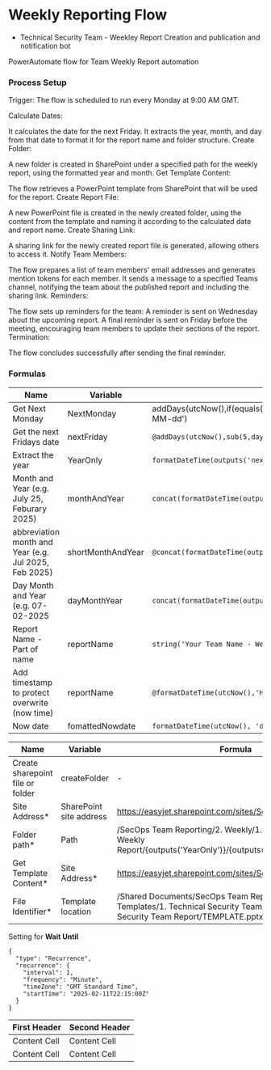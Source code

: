 # Weekly Reporting Flow 

- Technical Security Team - Weekley Report Creation and publication and notification bot

PowerAutomate flow for Team Weekly Report automation


### Process Setup

Trigger: The flow is scheduled to run every Monday at 9:00 AM GMT.

Calculate Dates:

It calculates the date for the next Friday.
It extracts the year, month, and day from that date to format it for the report name and folder structure.
Create Folder:

A new folder is created in SharePoint under a specified path for the weekly report, using the formatted year and month.
Get Template Content:

The flow retrieves a PowerPoint template from SharePoint that will be used for the report.
Create Report File:

A new PowerPoint file is created in the newly created folder, using the content from the template and naming it according to the calculated date and report name.
Create Sharing Link:

A sharing link for the newly created report file is generated, allowing others to access it.
Notify Team Members:

The flow prepares a list of team members' email addresses and generates mention tokens for each member.
It sends a message to a specified Teams channel, notifying the team about the published report and including the sharing link.
Reminders:

The flow sets up reminders for the team:
A reminder is sent on Wednesday about the upcoming report.
A final reminder is sent on Friday before the meeting, encouraging team members to update their sections of the report.
Termination:

The flow concludes successfully after sending the final reminder.


### Formulas



|__Name__|__Variable__|__Formula__|
|--------|------------|------------|
|Get Next Monday| NextMonday|addDays(utcNow(),if(equals(dayOfWeek(utcNow()),0),1,sub(8,dayOfWeek(utcNow()))),'yyyy-MM-dd')|
|Get the next Fridays date  | nextFriday |`@addDays(utcNow(),sub(5,dayOfWeek(utcNow())))`|
|Extract the year | YearOnly | `formatDateTime(outputs('nextFriday'),'yyyy')`|
|Month and Year (e.g. July 25, Feburary 2025) |monthAndYear | `concat(formatDateTime(outputs('getFridayDate'), 'MMM yyyy'))`|
|abbreviation month and Year (e.g. Jul 2025, Feb 2025) | shortMonthAndYear | `@concat(formatDateTime(outputs('getFridayDate'), 'MMM yyyy`|  
|Day Month and Year (e.g. 07-02-2025 | dayMonthYear | `concat(formatDateTime(outputs('fridayInWeek'),'dd-MM-yyyy'))`|
|Report Name - Part of name | reportName |`string('Your Team Name - Weekly Report')`|
|Add timestamp to protect overwrite (now time) | reportName |`@formatDateTime(utcNow(),'HH:MM')`|
|Now date | fomattedNowdate  |`formatDateTime(utcNow(), 'dd-MM-yyyy')`|



|__Name__|__Variable__|__Formula__|
|--------|------------|------------|
|Create sharepoint file or folder | createFolder | - |
|Site Address*| SharePoint site address |https://easyjet.sharepoint.com/sites/SecurityOperations|
|Folder path*| Path  |/SecOps Team Reporting/2. Weekly/1. Technical Security Weekly Report/{outputs('YearOnly')}/{outputs('shortMonthAndYear')}/|
|Get Template Content*|  Site Address* |https://easyjet.sharepoint.com/sites/SecurityOperations|
|File Identifier*|  Template location |/Shared Documents/SecOps Team Reporting/1. Report Templates/1. Technical Security Team/2. Weekly Technical Security Team Report/TEMPLATE.pptx|


Setting for __Wait Until__
```
{
  "type": "Recurrence",
  "recurrence": {
    "interval": 1,
    "frequency": "Minute",
    "timeZone": "GMT Standard Time",
    "startTime": "2025-02-11T22:15:00Z"
  }
}
```













| First Header  | Second Header |
| ------------- | ------------- |
| Content Cell  | Content Cell  |
| Content Cell  | Content Cell  |



